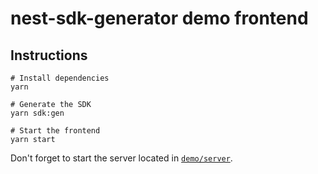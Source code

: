 # nest-sdk-generator demo frontend

## Instructions

```shell
# Install dependencies
yarn

# Generate the SDK
yarn sdk:gen

# Start the frontend
yarn start
```

Don't forget to start the server located in [`demo/server`](../server/README.md).
